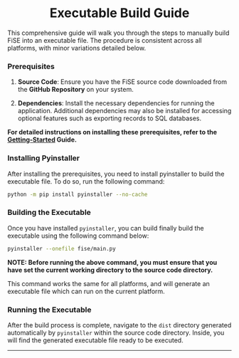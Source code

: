<h1 align=center>Executable Build Guide</h1>

This comprehensive guide will walk you through the steps to manually build FiSE into an executable file. The procedure is consistent across all platforms, with minor variations detailed below.

### Prerequisites

1. **Source Code**: Ensure you have the FiSE source code downloaded from the **GitHub Repository** on your system.

2. **Dependencies**: Install the necessary dependencies for running the application. Additional dependencies may also be installed for accessing optional features such as exporting records to SQL databases.

**For detailed instructions on installing these prerequisites, refer to the [Getting-Started](./getting-started.md) Guide.**

### Installing Pyinstaller

After installing the prerequisites, you need to install pyinstaller to build the executable file. To do so, run the following command:

```bash
python -m pip install pyinstaller --no-cache
```

### Building the Executable

Once you have installed `pyinstaller`, you can build finally build the executable using the following command below:

```bash
pyinstaller --onefile fise/main.py
```

**NOTE: Before running the above command, you must ensure that you have set the current working directory to the source code directory.**

This command works the same for all platforms, and will generate an executable file which can run on the current platform.

### Running the Executable

After the build process is complete, navigate to the `dist` directory generated automatically by `pyinstaller` within the source code directory. Inside, you will find the generated executable file ready to be executed.

---
